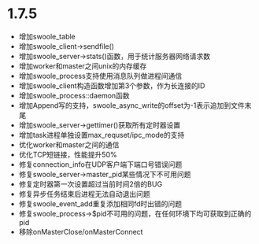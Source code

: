 # 1.7.5

* 增加swoole_table
* 增加swoole_client->sendfile()
* 增加swoole_server->stats()函数，用于统计服务器网络请求数
* 增加worker和master之间unix的内存缓存
* 增加swoole_process支持使用消息队列做进程间通信
* 增加swoole_client构造函数增加第3个参数，作为长连接的ID
* 增加swoole_process::daemon函数
* 增加Append写的支持，swoole_async_write的offset为-1表示追加到文件末尾
* 增加swoole_server->gettimer()获取所有定时器设置
* 增加task进程单独设置max_requset/ipc_mode的支持
* 优化worker和master之间的通信
* 优化TCP短链接，性能提升50%
* 修复connection_info在UDP客户端下端口号错误问题
* 修复swoole_server->master_pid某些情况下不可用问题
* 修复定时器第一次设置超过当前时间2倍的BUG
* 修复异步任务结束后进程无法自动退出问题
* 修复swoole_event_add重复添加相同fd时出错的问题
* 修复swoole_process->$pid不可用的问题，在任何环境下均可获取到正确的pid
* 移除onMasterClose/onMasterConnect